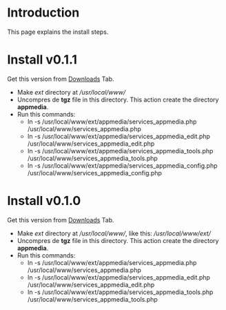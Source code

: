 # Introduction #

This page explains the install steps.

# Install v0.1.1 #

Get this version from [Downloads](http://code.google.com/p/appmedia-freenas/downloads/list) Tab.
  * Make _ext_ directory at _/usr/local/www/_
  * Uncompres de **tgz** file in this directory. This action create the directory **appmedia**.
  * Run this commands:
    * ln -s /usr/local/www/ext/appmedia/services\_appmedia.php /usr/local/www/services\_appmedia.php
    * ln -s /usr/local/www/ext/appmedia/services\_appmedia\_edit.php /usr/local/www/services\_appmedia\_edit.php
    * ln -s /usr/local/www/ext/appmedia/services\_appmedia\_tools.php /usr/local/www/services\_appmedia\_tools.php
    * ln -s /usr/local/www/ext/appmedia/services\_appmedia\_config.php /usr/local/www/services\_appmedia\_config.php

# Install v0.1.0 #

Get this version from [Downloads](http://code.google.com/p/appmedia-freenas/downloads/list) Tab.
  * Make _ext_ directory at _/usr/local/www/_, like this: _/usr/local/www/ext/_
  * Uncompres de **tgz** file in this directory. This action create the directory **appmedia**.
  * Run this commands:
    * ln -s /usr/local/www/ext/appmedia/services\_appmedia.php /usr/local/www/services\_appmedia.php
    * ln -s /usr/local/www/ext/appmedia/services\_appmedia\_edit.php /usr/local/www/services\_appmedia\_edit.php
    * ln -s /usr/local/www/ext/appmedia/services\_appmedia\_tools.php /usr/local/www/services\_appmedia\_tools.php